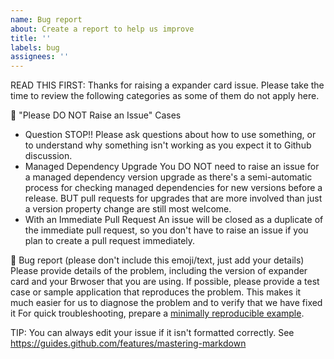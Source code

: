 ```yaml
---
name: Bug report
about: Create a report to help us improve
title: ''
labels: bug
assignees: ''
---
```


READ THIS FIRST:
Thanks for raising a expander card issue. Please take the time to review the following
categories as some of them do not apply here.

🙅 "Please DO NOT Raise an Issue" Cases
- Question
STOP!! Please ask questions about how to use something, or to understand why something isn't
working as you expect it to Github discussion.
- Managed Dependency Upgrade
You DO NOT need to raise an issue for a managed dependency version upgrade as there's a semi-automatic process for checking managed dependencies for new versions before a release. BUT pull requests for upgrades that are more involved than just a version property change are still most welcome.
- With an Immediate Pull Request
An issue will be closed as a duplicate of the immediate pull request, so you don't have to raise an issue if you plan to create a pull request immediately.

🐞 Bug report (please don't include this emoji/text, just add your details)
Please provide details of the problem, including the version of expander card and your Brwoser that you
are using. If possible, please provide a test case or sample application that reproduces
the problem. This makes it much easier for us to diagnose the problem and to verify that
we have fixed it
For quick troubleshooting, prepare a [minimally reproducible example](https://en.wikipedia.org/wiki/Minimal_reproducible_example).




TIP: You can always edit your issue if it isn't formatted correctly.
     See https://guides.github.com/features/mastering-markdown 
